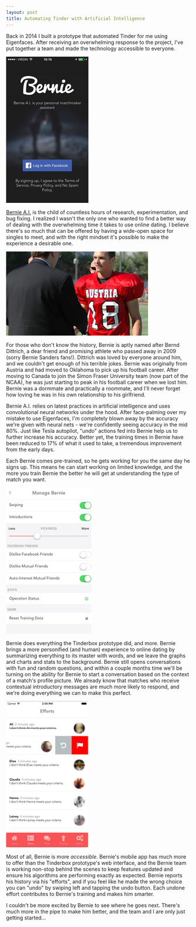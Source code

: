 ```yaml
---
layout: post
title: Automating Tinder with Artificial Intelligence
---
```


Back in 2014 I built a prototype that automated Tinder for me using Eigenfaces. After receiving an overwhelming response to the project, I've put together a team and made the technology accessible to everyone.

<img src="/uploads/bernie_login.jpg" alt="Bernie Dating Assistant | Automate Tinder" />

<a href="https://itunes.apple.com/us/app/bernie-a.i./id1068738111">Bernie A.I.</a> is the child of countless hours of research, experimentation, and bug fixing. I realized I wasn't the only one who wanted to find a better way of dealing with the overwhelming time it takes to use online dating. I believe there's so much that can be offered by having a wide-open space for singles to meet, and with the right mindset it's possible to make the experience a desirable one.

<img src="/uploads/bernd_1.jpg" alt="Bernd Dittrich" />

For those who don't know the history, Bernie is aptly named after Bernd Dittrich, a dear friend and promising athlete who passed away in 2009 (sorry Bernie Sanders fans!). Dittrich was loved by everyone around him, and we couldn't get enough of his terrible jokes. Bernie was originally from Austria and had moved to Oklahoma to pick up his football career. After moving to Canada to join the Simon Fraser University team (now part of the NCAA), he was just starting to peak in his football career when we lost him. Bernie was a dormmate and practically a roommate, and I'll never forget how loving he was in his own relationship to his girlfriend.

Bernie A.I. relies on latest practices in artificial intelligence and uses convolutional neural networks under the hood. After face-palming over my mistake to use Eigenfaces, I'm completely blown away by the accuracy we're given with neural nets - we're confidently seeing accuracy in the mid 80%. Just like Tesla autopilot, "undo" actions fed into Bernie help us to further increase his accuracy. Better yet, the training times in Bernie have been reduced to 17% of what it used to take, a tremendous improvement from the early days.

Each Bernie comes pre-trained, so he gets working for you the same day he signs up. This means he can start working on limited knowledge, and the more you train Bernie the better he will get at understanding the type of match you want.

<img src="/uploads/bernie_settings.jpg" alt="Bernie Settings | Automate Tinder Happn" />

Bernie does everything the Tinderbox prototype did, and more. Bernie brings a more personified (and human) experience to online dating by summarizing everything to its master with words, and we leave the graphs and charts and stats to the background. Bernie still opens conversations with fun and random questions, and within a couple months time we'll be turning on the ability for Bernie to start a conversation based on the context of a match's profile picture. We already know that matches who receive contextual introductory messages are much more likely to respond, and we're doing everything we can to make this perfect.

<img src="/uploads/bernie_efforts.jpg" alt="Bernie Dating Assistant | Automate Happn" />

Most of all, Bernie is more <em>accessible</em>. Bernie's mobile app has much more to offer than the Tinderbox prototype's web interface, and the Bernie team is working non-stop behind the scenes to keep features updated and ensure his algorithms are performing exactly as expected. Bernie reports his history via his "efforts", and if you feel like he made the wrong choice you can "undo" by swiping left and tapping the undo button. Each undone effort contributes to Bernie's training and makes him smarter.

I couldn't be more excited by Bernie to see where he goes next. There's much more in the pipe to make him better, and the team and I are only just getting started...